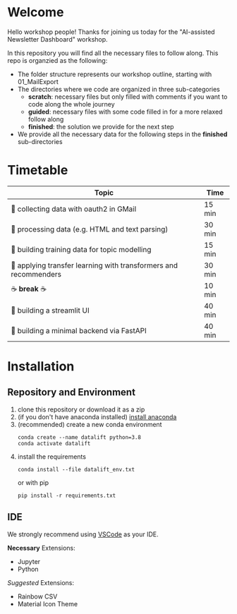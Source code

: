# Welcome
Hello workshop people! Thanks for joining us today for the "AI-assisted Newsletter Dashboard" workshop.

In this repository you will find all the necessary files to follow along. This repo is organzied as the following:
- The folder structure represents our workshop outline, starting with 01_MailExport
- The directories where we code are organized in three sub-categories
  - **scratch**: necessary files but only filled with comments if you want to code along the whole journey
  - **guided**: necessary files with some code filled in for a more relaxed follow along
  - **finished**: the solution we provide for the next step
- We provide all the necessary data for the following steps in the **finished** sub-directories
# Timetable
| Topic | Time
|--------|-----
|📧 collecting data with oauth2 in GMail				|			15 min
|🔧 processing data (e.g. HTML and text parsing)			|			30 min
|🔖 building training data for topic modelling					|	15 min
|🧠 applying transfer learning with transformers and recommenders	|	30 min
|☕ **break** ☕												|10 min
|👑 building a streamlit UI						|			40 min
|👾 building a minimal backend via FastAPI				|			40 min

# Installation
## Repository and Environment
1. clone this repository or download it as a zip
2. (if you don't have anaconda installed) [install anaconda](https://docs.conda.io/projects/conda/en/latest/user-guide/install/index.html)
3. (recommended) create a new conda environment
    ```
    conda create --name datalift python=3.8
    conda activate datalift
    ```
4. install the requirements
    ```
    conda install --file datalift_env.txt
    ```
    or with pip
    ```
    pip install -r requirements.txt
    ```

## IDE
We strongly recommend using [VSCode](https://code.visualstudio.com/download) as your IDE. 

**Necessary** Extensions:
- Jupyter
- Python


*Suggested* Extensions:
- Rainbow CSV
- Material Icon Theme

